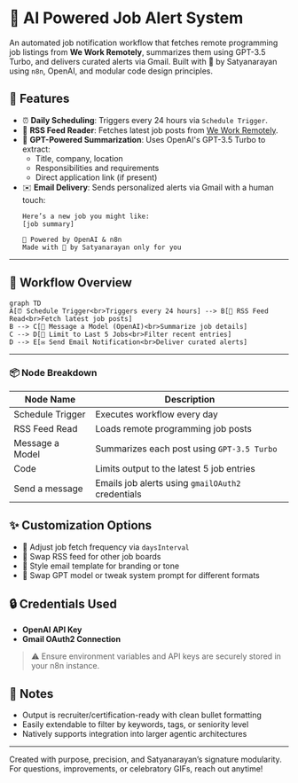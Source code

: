 
# 🧠 AI Powered Job Alert System

An automated job notification workflow that fetches remote programming job listings from **We Work Remotely**, summarizes them using GPT-3.5 Turbo, and delivers curated alerts via Gmail. Built with 💓 by Satyanarayan using `n8n`, OpenAI, and modular code design principles.

## 🚀 Features

- ⏰ **Daily Scheduling**: Triggers every 24 hours via `Schedule Trigger`.
- 📡 **RSS Feed Reader**: Fetches latest job posts from [We Work Remotely](https://weworkremotely.com/categories/remote-programming-jobs.rss).
- 📝 **GPT-Powered Summarization**: Uses OpenAI's GPT-3.5 Turbo to extract:
  - Title, company, location  
  - Responsibilities and requirements  
  - Direct application link (if present)
- ✉️ **Email Delivery**: Sends personalized alerts via Gmail with a human touch:
  ```
  Here’s a new job you might like:
  [job summary]

  🧠 Powered by OpenAI & n8n  
  Made with 💓 by Satyanarayan only for you
  ```
---
## 🧩 Workflow Overview

```mermaid
graph TD
A[⏰ Schedule Trigger<br>Triggers every 24 hours] --> B[📡 RSS Feed Read<br>Fetch latest job posts]
B --> C[🧠 Message a Model (OpenAI)<br>Summarize job details]
C --> D[🔢 Limit to Last 5 Jobs<br>Filter recent entries]
D --> E[✉️ Send Email Notification<br>Deliver curated alerts]
```
---
### 📦 Node Breakdown

| Node Name         | Description                                       |
|-------------------|---------------------------------------------------|
| Schedule Trigger  | Executes workflow every day                       |
| RSS Feed Read     | Loads remote programming job posts                |
| Message a Model   | Summarizes each post using `GPT-3.5 Turbo`        |
| Code              | Limits output to the latest 5 job entries         |
| Send a message    | Emails job alerts using `gmailOAuth2` credentials |

## ✨ Customization Options

- 🔁 Adjust job fetch frequency via `daysInterval`
- 📂 Swap RSS feed for other job boards
- 🎨 Style email template for branding or tone
- 🤖 Swap GPT model or tweak system prompt for different formats

## 🔒 Credentials Used

- **OpenAI API Key**
- **Gmail OAuth2 Connection**

> ⚠️ Ensure environment variables and API keys are securely stored in your n8n instance.

## 📌 Notes

- Output is recruiter/certification-ready with clean bullet formatting
- Easily extendable to filter by keywords, tags, or seniority level
- Natively supports integration into larger agentic architectures

---

Created with purpose, precision, and Satyanarayan’s signature modularity.  
For questions, improvements, or celebratory GIFs, reach out anytime!
